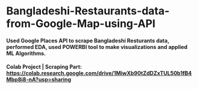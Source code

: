 # Bangladeshi-Restaurants-data-from-Google-Map-using-API
#### Used Google Places API to scrape Bangladeshi Resturants data, performed EDA, used POWERBI tool to make visualizations and applied ML Algorithms. 

#### Colab Project | Scraping Part: https://colab.research.google.com/drive/1MiwXb90tZdDZxTUL50b1fB4Mbp8i8-nA?usp=sharing  
